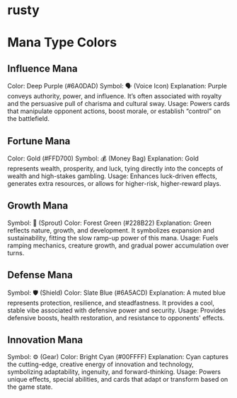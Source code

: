 # rusty

# Mana Type Colors

## Influence Mana
Color: Deep Purple (#6A0DAD)
Symbol: 🗣️ (Voice Icon)
Explanation: Purple conveys authority, power, and influence. It’s often associated with royalty and the persuasive pull of charisma and cultural sway.
Usage: Powers cards that manipulate opponent actions, boost morale, or establish “control” on the battlefield.

## Fortune Mana
Color: Gold (#FFD700)
Symbol: 💰 (Money Bag)
Explanation: Gold represents wealth, prosperity, and luck, tying directly into the concepts of wealth and high-stakes gambling.
Usage: Enhances luck-driven effects, generates extra resources, or allows for higher-risk, higher-reward plays.


## Growth Mana
Symbol: 🌱 (Sprout)
Color: Forest Green (#228B22)
Explanation: Green reflects nature, growth, and development. It symbolizes expansion and sustainability, fitting the slow ramp-up power of this mana.
Usage: Fuels ramping mechanics, creature growth, and gradual power accumulation over turns.

## Defense Mana
Symbol: 🛡️ (Shield)
Color: Slate Blue (#6A5ACD)
Explanation: A muted blue represents protection, resilience, and steadfastness. It provides a cool, stable vibe associated with defensive power and security.
Usage: Provides defensive boosts, health restoration, and resistance to opponents' effects.

## Innovation Mana
Symbol: ⚙️ (Gear)
Color: Bright Cyan (#00FFFF)
Explanation: Cyan captures the cutting-edge, creative energy of innovation and technology, symbolizing adaptability, ingenuity, and forward-thinking.
Usage: Powers unique effects, special abilities, and cards that adapt or transform based on the game state.
